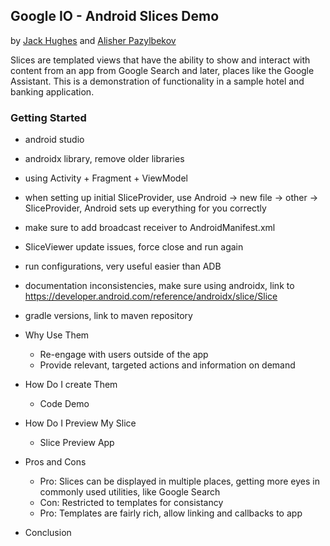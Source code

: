 ## Google IO - Android Slices Demo


by [Jack Hughes](https://github.com/jackovt) and [Alisher Pazylbekov](https://github.com/apazylbekov)

Slices are templated views that have the ability to show and interact with content from an app from Google Search and later, places like the Google Assistant. This is a demonstration of functionality in a sample hotel and banking application. 

### Getting Started
- android studio
- androidx library, remove older libraries
- using Activity + Fragment + ViewModel
- when setting up initial SliceProvider, use Android -> new file -> other -> SliceProvider, Android sets up everything for you correctly
- make sure to add broadcast receiver to AndroidManifest.xml
- SliceViewer update issues, force close and run again
- run configurations, very useful easier than ADB
- documentation inconsistencies, make sure using androidx, link to https://developer.android.com/reference/androidx/slice/Slice 
- gradle versions, link to maven repository

- Why Use Them
    - Re-engage with users outside of the app
    - Provide relevant, targeted actions and information on demand
- How Do I create Them
    - Code Demo
- How Do I Preview My Slice
    - Slice Preview App
- Pros and Cons
	- Pro: Slices can be displayed in multiple places, getting more eyes in commonly used utilities, like Google Search
	- Con: Restricted to templates for consistancy
	- Pro: Templates are fairly rich, allow linking and callbacks to app
- Conclusion